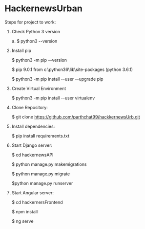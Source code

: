 # HackernewsUrban

Steps for project to work:

1. Check Python 3 version

    a.  $ python3 --version

2. Install pip

    $ python3 -m pip --version
    
    $ pip 9.0.1 from c:\python36\lib\site-packages (python 3.6.1)

    $ python3 -m pip install --user --upgrade pip

3. Create Virtual Environment

    $ python3 -m pip install --user virtualenv

4. Clone Repository:

    $ git clone https://github.com/parthchat99/hackkernewsUrb.git 

5. Install dependencies:

    $ pip install requirements.txt

6. Start Django server:

    $ cd hackernewsAPI

    $ python manage.py makemigrations

    $ python manage.py migrate

    $python manage.py runserver

7. Start Angular server:

    $ cd hackernersFrontend

    $ npm install

    $ ng serve

